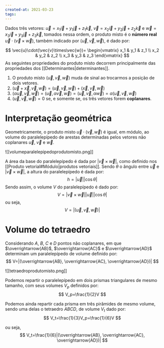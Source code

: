 ```yaml
---
created-at: 2021-03-23
tags:
---
```

Dados três vetores: $\vec{u} = x_1 \vec{i} + y_1 \vec{j} + z_1 \vec{k}$, $\vec{v} = x_2 \vec{i} + y_2 \vec{j} + z_2 \vec{k}$ e $\vec{w} = x_3 \vec{i} + y_3 \vec{j} + z_3 \vec{k}$, tomados nessa ordem, o produto misto é o **número real** $\vec{u} \cdot (\vec{v}\times\vec{w})$, também indicado por $(\vec{u}, \vec{v}, \vec{w})$, é dado por:

$$
  \vec{u}\cdot(\vec{v}\times\vec{w})=
  \begin{vmatrix}
    x_1 & y_1 & z_1 \\
    x_2 & y_2 & z_2 \\
    x_3 & y_3 & z_3
  \end{vmatrix}
$$
As seguintes propriedades do produto misto decorrem principalmente das propriedades dos [[Determinantes|determinantes]].
1. O produto misto $(\vec{u},\vec{v},\vec{w})$ muda de sinal ao trocarmos a posição de dois vetores.
2. $(\vec{u} + \vec{x},\vec{v},\vec{w}) = (\vec{u},\vec{v},\vec{w}) + (\vec{x},\vec{v},\vec{w})$
3. $(\alpha\vec{u},\vec{v},\vec{w})=(\vec{u},\alpha\vec{v},\vec{w})=(\vec{u},\vec{v},\alpha\vec{w})=\alpha(\vec{u},\vec{v},\vec{w})$
4. $(\vec{u},\vec{v},\vec{w})=0$ se, e somente se, os três vetores forem **coplanares**.

# Interpretação geométrica
Geometricamente, o produto misto $\vec{u}\cdot(\vec{v},\vec{w})$ é igual, em módulo, ao volume do paralelepípedo de arestas determinadas pelos vetores não coplanares $\vec{u}$, $\vec{v}$ e $\vec{w}$.

![[volumeparalelepipedoprodutomisto.png]]

A área da base do paralelepípedo é dada por $|\vec{v} \times \vec{w}|$, como definido nos [[Produto vetorial#Módulo|produtos vetoriais]]. Sendo $\theta$ o ângulo entre $\vec{u}$ e $|\vec{v} \times \vec{w}|$, a altura do paralelepípedo é dada por:
$$
  h=|\vec{u}||\cos{\theta}|
$$
Sendo assim, o volume $V$ do paralelepípedo é dado por:
$$
  V=|\vec{v} \times \vec{w}||\vec{u}||\cos{\theta}|
$$
ou seja,
$$
  V=|(\vec{u},\vec{v},\vec{w})|
$$

# Volume do tetraedro
Considerando $A$, $B$, $C$ e $D$ pontos não coplanares, em que $\overrightarrow{AB}$, $\overrightarrow{AC}$ e $\overrightarrow{AD}$ determinam um paralelepípedo de volume definido por:
$$
  V=|(\overrightarrow{AB}, \overrightarrow{AC}, \overrightarrow{AD})|
$$

![[tetraedroprodutomisto.png]]

Podemos repartir o paralelepípedo em dois prismas triangulares de mesmo tamanho, com seus volumes $V_p$ definidos por:
$$
  V_p=\frac{1}{2}V
$$

Podemos ainda repartir cada prisma em três pirâmides de mesmo volume, sendo uma delas o tetraedro $ABCD$, de volume $V_t$ dado por:
$$
  V_t=\frac{1}{3}V_p=\frac{1}{6}V
$$

ou seja,
$$
  V_t=\frac{1}{6}|(\overrightarrow{AB}, \overrightarrow{AC}, \overrightarrow{AD})|
$$